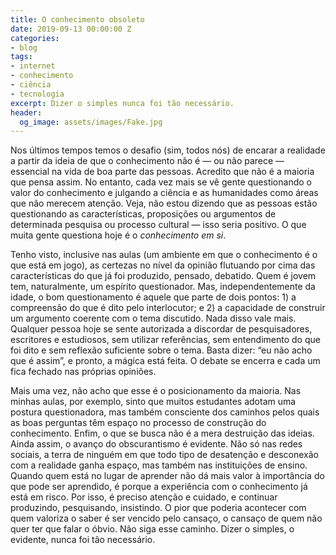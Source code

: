 ```yaml
---
title: O conhecimento obsoleto
date: 2019-09-13 00:00:00 Z
categories:
- blog
tags:
- internet
- conhecimento
- ciência
- tecnologia
excerpt: Dizer o simples nunca foi tão necessário.
header:
  og_image: assets/images/Fake.jpg
---
```


Nos últimos tempos temos o desafio (sim, todos nós) de encarar a realidade a partir da ideia de que o conhecimento não é — ou não parece — essencial na vida de boa parte das pessoas. Acredito que não é a maioria que pensa assim. No entanto, cada vez mais se vê gente questionando o valor do conhecimento e julgando a ciência e as humanidades como áreas que não merecem atenção. Veja, não estou dizendo que as pessoas estão questionando as características, proposições ou argumentos de determinada pesquisa ou processo cultural — isso seria positivo. O que muita gente questiona hoje é o *conhecimento em si*.

Tenho visto, inclusive nas aulas (um ambiente em que o conhecimento é o que está em jogo), as certezas no nível da opinião flutuando por cima das características do que já foi produzido, pensado, debatido. Quem é jovem tem, naturalmente, um espírito questionador. Mas, independentemente da idade, o bom questionamento é aquele que parte de dois pontos: 1) a compreensão do que é dito pelo interlocutor; e 2) a capacidade de construir um argumento coerente com o tema discutido. Nada disso vale mais. Qualquer pessoa hoje se sente autorizada a discordar de pesquisadores, escritores e estudiosos, sem utilizar referências, sem entendimento do que foi dito e sem reflexão suficiente sobre o tema. Basta dizer: “eu não acho que é assim”, e pronto, a mágica está feita. O debate se encerra e cada um fica fechado nas próprias opiniões. 

Mais uma vez, não acho que esse é o posicionamento da maioria. Nas minhas aulas, por exemplo, sinto que muitos estudantes adotam uma postura questionadora, mas também consciente dos caminhos pelos quais as boas perguntas têm espaço no processo de construção do conhecimento. Enfim, o que se busca não é a mera destruição das ideias. Ainda assim, o avanço do obscurantismo é evidente. Não só nas redes sociais, a terra de ninguém em que todo tipo de desatenção e desconexão com a realidade ganha espaço, mas também nas instituições de ensino. Quando quem está no lugar de aprender não dá mais valor à importância do que pode ser aprendido, é porque a experiência com o conhecimento já está em risco. Por isso, é preciso atenção e cuidado, e continuar produzindo, pesquisando, insistindo. O pior que poderia acontecer com quem valoriza o saber é ser vencido pelo cansaço, o cansaço de quem não quer ter que falar o óbvio. Não siga esse caminho. Dizer o simples, o evidente, nunca foi tão necessário.

<figure style="" class="align-center">
  <img src="{{ site.url }}{{ site.baseurl }}/assets/images/Fake.jpg" alt="">
</figure>
